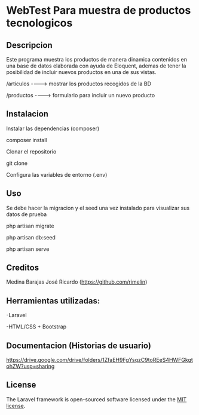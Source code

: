 # WebTest Para muestra de productos tecnologicos

## Descripcion

Este programa muestra los productos de manera dinamica contenidos en una base de datos elaborada con ayuda de Eloquent, ademas de tener la posibilidad de incluir nuevos productos en una de sus vistas. <p>
/articulos ----> mostrar los productos recogidos de la BD  <p>
/productos ----> formulario para incluir un nuevo producto

## Instalacion

Instalar las dependencias (composer)<p>
 composer install<p>
Clonar el repositorio<p>
 git clone<p>
Configura las variables de entorno (.env)


## Uso

Se debe hacer la migracion y el seed una vez instalado para visualizar sus datos de prueba <p>
php artisan migrate<p>
php artisan db:seed<p>
php artisan serve

## Creditos

Medina Barajas José Ricardo (https://github.com/rimelin)

## Herramientas utilizadas:
-Laravel <p>
-HTML/CSS + Bootstrap

## Documentacion (Historias de usuario)

https://drive.google.com/drive/folders/1ZfaEH9FgYsqzC9toREeS4HWFGkgtohZW?usp=sharing

## License

The Laravel framework is open-sourced software licensed under the [MIT license](https://opensource.org/licenses/MIT).  <p>

